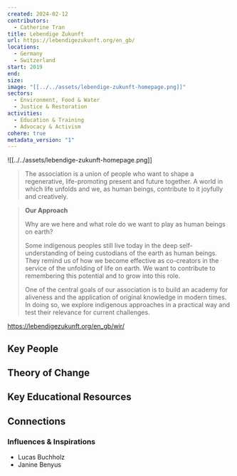 ```yaml
---
created: 2024-02-12
contributors:
  - Catherine Tran
title: Lebendige Zukunft
url: https://lebendigezukunft.org/en_gb/
locations:
  - Germany
  - Switzerland
start: 2019
end: 
size: 
image: "[[../../assets/lebendige-zukunft-homepage.png]]"
sectors:
  - Environment, Food & Water
  - Justice & Restoration
activities:
  - Education & Training
  - Advocacy & Activism
cohere: true
metadata_version: "1"
---
```


![[../../assets/lebendige-zukunft-homepage.png]]

>The association is a union of people who want to shape a regenerative, life-promoting present and future together. A world in which life unfolds and we, as human beings, contribute to it joyfully and creatively.

>**Our Approach**
>
>Why are we here and what role do we want to play as human beings on earth?  
  >
>Some indigenous peoples still live today in the deep self-understanding of being custodians of the earth as human beings. They remind us of how we become effective as co-creators in the service of the unfolding of life on earth. We want to contribute to remembering this potential and to grow into this role.  
>
>One of the central goals of our association is to build an academy for aliveness and the application of original knowledge in modern times. In doing so, we explore indigenous approaches in a practical way and test their relevance for current challenges.

https://lebendigezukunft.org/en_gb/wir/
## Key People

## Theory of Change

## Key Educational Resources

## Connections

### Influences & Inspirations

- Lucas Buchholz
- Janine Benyus







